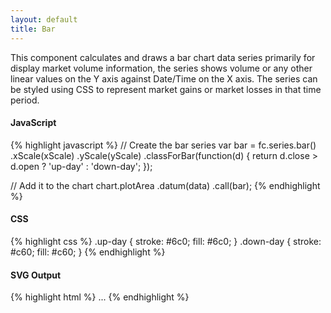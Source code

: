 ```yaml
---
layout: default
title: Bar
---
```


This component calculates and draws a bar chart data series primarily for display market volume information, the series shows volume or any other linear values on the Y axis against Date/Time on the X axis. The series can be styled using CSS to represent market gains or market losses in that time period.

<div id="example_bar" class="chart"> </div>

#### JavaScript

{% highlight javascript %}
// Create the bar series
var bar = fc.series.bar()
    .xScale(xScale)
    .yScale(yScale)
    .classForBar(function(d) { return d.close > d.open ? 'up-day' : 'down-day'; });

// Add it to the chart
chart.plotArea
    .datum(data)
    .call(bar);
{% endhighlight %}

#### CSS

{% highlight css %}
.up-day { 
  stroke: #6c0; 
  fill: #6c0;
}
.down-day { 
  stroke: #c60; 
  fill: #c60;
}
{% endhighlight %}

#### SVG Output

{% highlight html %}
<g class="bar-series">
  <rect class="up-day"></rect>
  <rect class="down-day"></rect>
  ...
</g>
{% endhighlight %}

<script type="text/javascript">
(function(){
	var chart = createPlotArea
  (dataSeries1, '#example_bar', true);

	// Create the Volume series
	var bar = fc.series.bar()
		.xScale(chart.dateScale)
		.yScale(chart.volumeScale)
    .classForBar(function(d) { return d.close > d.open ? 'up-day' : 'down-day'; });

	// Add the primary Volume series
	chart.plotArea.selectAll('.series').remove();
	chart.plotArea.append('g')
		.attr('class', 'series')
		.datum(dataSeries1)
		.call(bar);
}());
</script>
